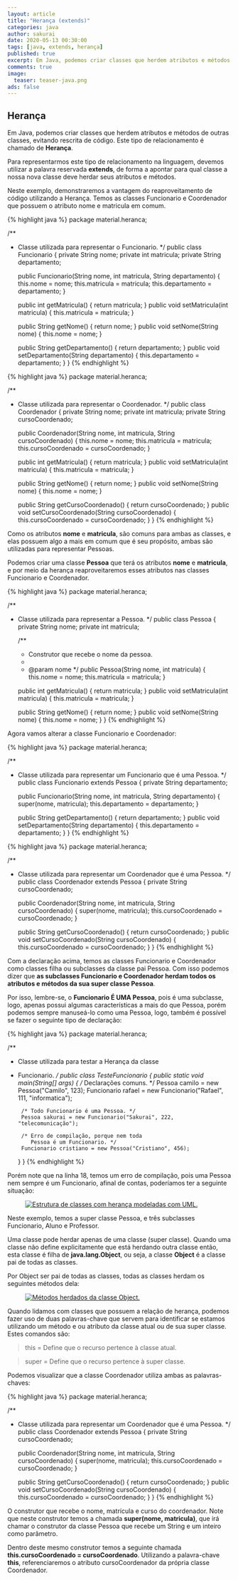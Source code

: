 ```yaml
---
layout: article
title: "Herança (extends)"
categories: java
author: sakurai
date: 2020-05-13 00:30:00
tags: [java, extends, herança]
published: true
excerpt: Em Java, podemos criar classes que herdem atributos e métodos de outras classes, evitando rescrita de código.
comments: true
image:
  teaser: teaser-java.png
ads: false
---
```


## Herança

Em Java, podemos criar classes que herdem atributos e métodos de outras classes, evitando rescrita de código. Este tipo de relacionamento é chamado de **Herança**.

Para representarmos este tipo de relacionamento na linguagem, devemos utilizar a palavra reservada **extends**, de forma a apontar para qual classe a nossa nova classe deve herdar seus atributos e métodos.
	
Neste exemplo, demonstraremos a vantagem do reaproveitamento de código utilizando a Herança. Temos as classes Funcionario e Coordenador que possuem o atributo nome e matricula em comum.

{% highlight java %}
package material.heranca;

/**
 * Classe utilizada para representar o Funcionario.
 */
public class Funcionario {
    private String nome;
    private int matricula;
    private String departamento;
    
    public Funcionario(String nome, int matricula, String departamento) {
        this.nome = nome;
        this.matricula = matricula;
        this.departamento = departamento;
    }

    public int getMatricula() { return matricula; }
    public void setMatricula(int matricula) { this.matricula = matricula; }

    public String getNome() { return nome; }
    public void setNome(String nome) { this.nome = nome; }

    public String getDepartamento() { return departamento; }
    public void setDepartamento(String departamento) {
        this.departamento = departamento;
    }
}
{% endhighlight %}

{% highlight java %}
package material.heranca;

/**
 * Classe utilizada para representar o Coordenador.
 */
public class Coordenador {
    private String nome;
    private int matricula;
    private String cursoCoordenado;
    
    public Coordenador(String nome, int matricula, String cursoCoordenado) {
        this.nome = nome;
        this.matricula = matricula;
        this.cursoCoordenado = cursoCoordenado;
    }

    public int getMatricula() { return matricula; }
    public void setMatricula(int matricula) { this.matricula = matricula; }

    public String getNome() { return nome; }
    public void setNome(String nome) { this.nome = nome; }

    public String getCursoCoordenado() { return cursoCoordenado; }
    public void setCursoCoordenado(String cursoCoordenado) {
        this.cursoCoordenado = cursoCoordenado;
    }
}
{% endhighlight %}

Como os atributos **nome** e **matricula**, são comuns para ambas as classes, e elas possuem algo a mais em comum que é seu propósito, ambas são utilizadas para representar Pessoas.

Podemos criar uma classe **Pessoa** que terá os atributos **nome** e **matricula**, e por meio da herança reaproveitaremos esses atributos nas classes Funcionario e Coordenador.

{% highlight java %}
package material.heranca;

/**
 * Classe utilizada para representar a Pessoa.
 */
public class Pessoa {
    private String nome;
    private int matricula;
    
    /**
     * Construtor que recebe o nome da pessoa.
     *
     * @param nome
     */
    public Pessoa(String nome, int matricula) {
        this.nome = nome;
        this.matricula = matricula;
    }

    public int getMatricula() { return matricula; }
    public void setMatricula(int matricula) { this.matricula = matricula; }

    public String getNome() { return nome; }
    public void setNome(String nome) { this.nome = nome; }
}
{% endhighlight %}

Agora vamos alterar a classe Funcionario e Coordenador:

{% highlight java %}
package material.heranca;

/**
 * Classe utilizada para representar um Funcionario que é uma Pessoa.
 */
public class Funcionario extends Pessoa {
    private String departamento;
    
    public Funcionario(String nome, int matricula, String departamento) {
        super(nome, matricula);
        this.departamento = departamento;
    }

    public String getDepartamento() { return departamento; }
    public void setDepartamento(String departamento) {
        this.departamento = departamento;
    }
}
{% endhighlight %}

{% highlight java %}
package material.heranca;

/**
 * Classe utilizada para representar um Coordenador que é uma Pessoa.
 */
public class Coordenador extends Pessoa {
    private String cursoCoordenado;

    public Coordenador(String nome, int matricula, String cursoCoordenado) {
        super(nome, matricula);
        this.cursoCoordenado = cursoCoordenado;
    }

    public String getCursoCoordenado() { return cursoCoordenado; }
    public void setCursoCoordenado(String cursoCoordenado) {
        this.cursoCoordenado = cursoCoordenado;
    }
}
{% endhighlight %}

Com a declaração acima, temos as classes Funcionario e Coordenador como classes filha ou subclasses da classe pai Pessoa. Com isso podemos dizer que **as subclasses Funcionario e Coordenador herdam todos os atributos e métodos da sua super classe Pessoa**.

Por isso, lembre-se, o **Funcionario É UMA Pessoa**, pois é uma subclasse, logo, apenas possui algumas características a mais do que Pessoa, porém podemos sempre manuseá-lo como uma Pessoa, logo, também é possível se fazer o seguinte tipo de declaração:

{% highlight java %}
package material.heranca;

/**
 * Classe utilizada para testar a Herança da classe
 * Funcionario.
 */
public class TesteFuncionario {
    public static void main(String[] args) {
        /* Declarações comuns. */
        Pessoa camilo = new Pessoa("Camilo", 123);
        Funcionario rafael = new Funcionario("Rafael", 111, "informatica");
        
        /* Todo Funcionario é uma Pessoa. */
        Pessoa sakurai = new Funcionario("Sakurai", 222, "telecomunicação");
        
        /* Erro de compilação, porque nem toda
           Pessoa é um Funcionario. */
        Funcionario cristiano = new Pessoa("Cristiano", 456);
    }
}
{% endhighlight %}

Porém note que na linha 18, temos um erro de compilação, pois uma Pessoa nem sempre é um Funcionario, afinal de contas, poderíamos ter a seguinte situação:

<figure>
    <a href="/images/2020-05-13-java-heranca-01.png"><img src="/images/2020-05-13-java-heranca-01.png" alt="Estrutura de classes com herança modeladas com UML."></a>
</figure>

Neste exemplo, temos a super classe Pessoa, e três subclasses Funcionario, Aluno e Professor.

Uma classe pode herdar apenas de uma classe (super classe). Quando uma classe não define explicitamente que está herdando outra classe então, esta classe é filha de **java.lang.Object**, ou seja, a classe **Object** é a classe pai de todas as classes.

Por Object ser pai de todas as classes, todas as classes herdam os seguintes métodos dela:

<figure>
    <a href="/images/2020-05-13-java-heranca-02.png"><img src="/images/2020-05-13-java-heranca-02.png" alt="Métodos herdados da classe Object."></a>
</figure>

Quando lidamos com classes que possuem a relação de herança, podemos fazer uso de duas palavras-chave que servem para identificar se estamos utilizando um método e ou atributo da classe atual ou de sua super classe. Estes comandos são:
	
> this = Define que o recurso pertence à classe atual.

> super = Define que o recurso pertence à super classe.

Podemos visualizar que a classe Coordenador utiliza ambas as palavras-chaves:

{% highlight java %}
package material.heranca;

/**
 * Classe utilizada para representar um Coordenador que é uma Pessoa.
 */
public class Coordenador extends Pessoa {
    private String cursoCoordenado;

    public Coordenador(String nome, int matricula, String cursoCoordenado) {
        super(nome, matricula);
        this.cursoCoordenado = cursoCoordenado;
    }

    public String getCursoCoordenado() { return cursoCoordenado; }
    public void setCursoCoordenado(String cursoCoordenado) {
        this.cursoCoordenado = cursoCoordenado;
    }
}
{% endhighlight %}

O construtor que recebe o nome, matrícula e curso do coordenador. Note que neste construtor temos a chamada **super(nome, matricula)**, que irá chamar o construtor da classe Pessoa que recebe um String e um inteiro como parâmetro.

Dentro deste mesmo construtor temos a seguinte chamada **this.cursoCoordenado = cursoCoordenado**. Utilizando a palavra-chave **this**, referenciaremos o atributo cursoCoordenador da própria classe Coordenador.
